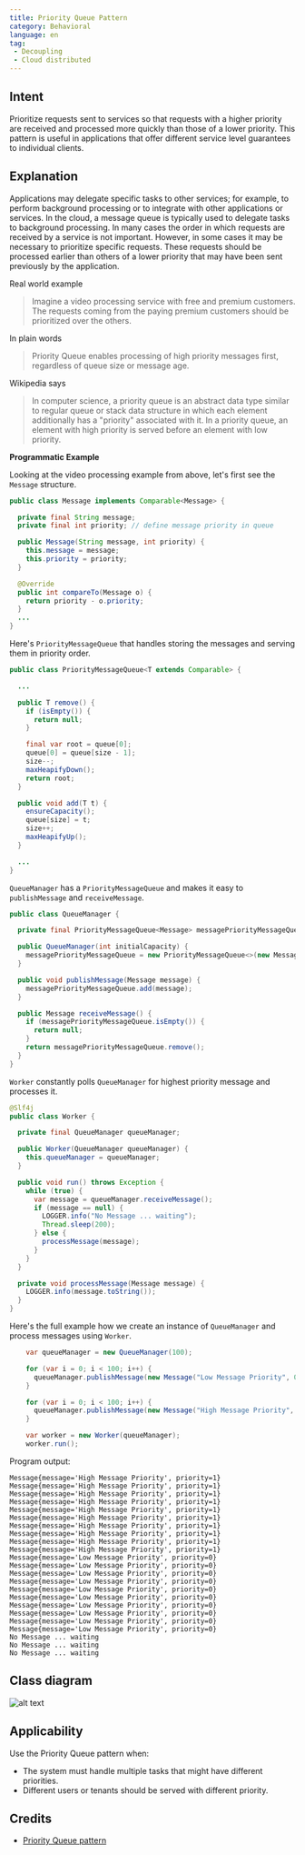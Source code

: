 ```yaml
---
title: Priority Queue Pattern
category: Behavioral
language: en
tag:
 - Decoupling
 - Cloud distributed
---
```


## Intent

Prioritize requests sent to services so that requests with a higher priority are received and 
processed more quickly than those of a lower priority. This pattern is useful in applications that 
offer different service level guarantees to individual clients.

## Explanation

Applications may delegate specific tasks to other services; for example, to perform background 
processing or to integrate with other applications or services. In the cloud, a message queue is 
typically used to delegate tasks to background processing. In many cases the order in which requests 
are received by a service is not important. However, in some cases it may be necessary to prioritize 
specific requests. These requests should be processed earlier than others of a lower priority that 
may have been sent previously by the application.

Real world example

> Imagine a video processing service with free and premium customers. The requests coming from the
> paying premium customers should be prioritized over the others. 

In plain words

> Priority Queue enables processing of high priority messages first, regardless of queue size or
> message age. 

Wikipedia says

> In computer science, a priority queue is an abstract data type similar to regular queue or stack 
> data structure in which each element additionally has a "priority" associated with it. In a 
> priority queue, an element with high priority is served before an element with low priority. 

**Programmatic Example**

Looking at the video processing example from above, let's first see the `Message` structure.

```java
public class Message implements Comparable<Message> {

  private final String message;
  private final int priority; // define message priority in queue

  public Message(String message, int priority) {
    this.message = message;
    this.priority = priority;
  }

  @Override
  public int compareTo(Message o) {
    return priority - o.priority;
  }
  ...
}
```

Here's `PriorityMessageQueue` that handles storing the messages and serving them in priority
order.

```java
public class PriorityMessageQueue<T extends Comparable> {

  ...

  public T remove() {
    if (isEmpty()) {
      return null;
    }

    final var root = queue[0];
    queue[0] = queue[size - 1];
    size--;
    maxHeapifyDown();
    return root;
  }

  public void add(T t) {
    ensureCapacity();
    queue[size] = t;
    size++;
    maxHeapifyUp();
  }

  ...
}
```

`QueueManager` has a `PriorityMessageQueue` and makes it easy to `publishMessage` and
`receiveMessage`.

```java
public class QueueManager {

  private final PriorityMessageQueue<Message> messagePriorityMessageQueue;

  public QueueManager(int initialCapacity) {
    messagePriorityMessageQueue = new PriorityMessageQueue<>(new Message[initialCapacity]);
  }

  public void publishMessage(Message message) {
    messagePriorityMessageQueue.add(message);
  }

  public Message receiveMessage() {
    if (messagePriorityMessageQueue.isEmpty()) {
      return null;
    }
    return messagePriorityMessageQueue.remove();
  }
}
```

`Worker` constantly polls `QueueManager` for highest priority message and processes it.

```java
@Slf4j
public class Worker {

  private final QueueManager queueManager;

  public Worker(QueueManager queueManager) {
    this.queueManager = queueManager;
  }

  public void run() throws Exception {
    while (true) {
      var message = queueManager.receiveMessage();
      if (message == null) {
        LOGGER.info("No Message ... waiting");
        Thread.sleep(200);
      } else {
        processMessage(message);
      }
    }
  }

  private void processMessage(Message message) {
    LOGGER.info(message.toString());
  }
}
```

Here's the full example how we create an instance of `QueueManager` and process messages using
`Worker`.

```java
    var queueManager = new QueueManager(100);

    for (var i = 0; i < 100; i++) {
      queueManager.publishMessage(new Message("Low Message Priority", 0));
    }

    for (var i = 0; i < 100; i++) {
      queueManager.publishMessage(new Message("High Message Priority", 1));
    }

    var worker = new Worker(queueManager);
    worker.run();
```

Program output:

```
Message{message='High Message Priority', priority=1}
Message{message='High Message Priority', priority=1}
Message{message='High Message Priority', priority=1}
Message{message='High Message Priority', priority=1}
Message{message='High Message Priority', priority=1}
Message{message='High Message Priority', priority=1}
Message{message='High Message Priority', priority=1}
Message{message='High Message Priority', priority=1}
Message{message='High Message Priority', priority=1}
Message{message='High Message Priority', priority=1}
Message{message='Low Message Priority', priority=0}
Message{message='Low Message Priority', priority=0}
Message{message='Low Message Priority', priority=0}
Message{message='Low Message Priority', priority=0}
Message{message='Low Message Priority', priority=0}
Message{message='Low Message Priority', priority=0}
Message{message='Low Message Priority', priority=0}
Message{message='Low Message Priority', priority=0}
Message{message='Low Message Priority', priority=0}
Message{message='Low Message Priority', priority=0}
No Message ... waiting
No Message ... waiting
No Message ... waiting
```


## Class diagram

![alt text](./etc/priority-queue.urm.png "Priority Queue pattern class diagram")

## Applicability

Use the Priority Queue pattern when:

* The system must handle multiple tasks that might have different priorities.
* Different users or tenants should be served with different priority.

## Credits

* [Priority Queue pattern](https://docs.microsoft.com/en-us/azure/architecture/patterns/priority-queue)
